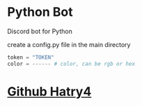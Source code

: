  # Python Bot
Discord bot for Python

create a config.py file in the main directory
```py
token = "TOKEN"
color = ------ # color, can be rgb or hex
```
# <u><b>[Github Hatry4](https://github.com/hatry4)
